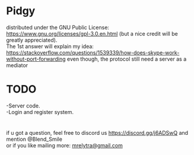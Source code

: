 # Pidgy
distributed under the GNU Public License: https://www.gnu.org/licenses/gpl-3.0.en.html (but a nice credit will be greatly appreciated).   
The 1st answer will explain my idea: https://stackoverflow.com/questions/1539339/how-does-skype-work-without-port-forwarding even though, the protocol still need a server as a mediator

# TODO
-Server code.  
-Login and register system.




#
if u got a question, feel free to discord us https://discord.gg/j6ADSwQ and mention @Blend_Smile     
or if you like mailing more: mrelytra@gmail.com
